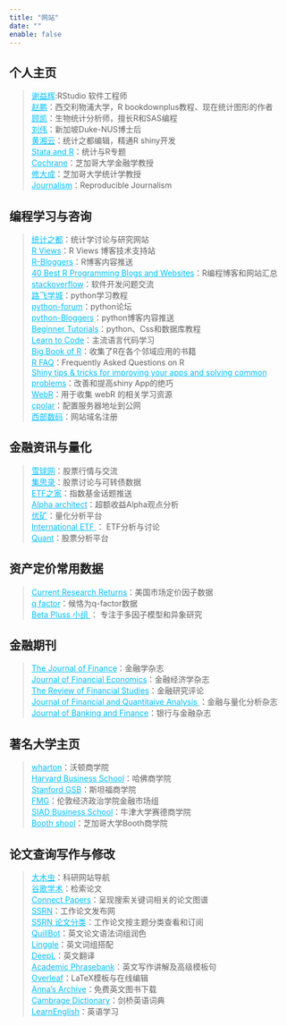 ```yaml
---
title: "网站"
date: ""
enable: false
---
```


## 个人主页

> <a href="https://yihui.org/" style="color:#00BFFF;">谢益辉</a>:RStudio 软件工程师 <br> 
  <a href="https://pzhao.org/" style="color:#00BFFF;">赵鹏</a>：西交利物浦大学，R bookdownplus教程、现在统计图形的作者<br> 
  <a href="https://bioinfo-scrounger.com/" style="color:#00BFFF;">顾凯</a>：生物统计分析师，擅长R和SAS编程<br> 
  <a href="https://weiliu.netlify.app/" style="color:#00BFFF;">刘伟</a>：新加坡Duke-NUS博士后<br> 
  <a href="https://xiangyun.rbind.io/" style="color:#00BFFF;">黄湘云</a>：统计之都编辑，精通R shiny开发<br> 
  <a href="https://statsandr.com/blog/" style="color:#00BFFF;">Stata and R</a>：统计与R专题<br> 
  <a href="https://www.johnhcochrane.com/" style="color:#00BFFF;">Cochrane</a>：芝加哥大学金融学教授<br> 
  <a href="https://dachxiu.chicagobooth.edu/" style="color:#00BFFF;">修大成</a>：芝加哥大学统计学教授<br>
  <a href="https://r-journalism.com/" style="color:#00BFFF;">Journalism</a>：Reproducible Journalism

## 编程学习与咨询

> <a href="https://cosx.org//" style="color:#00BFFF;">统计之都</a>：统计学讨论与研究网站<br> 
  <a href="https://rviews.rstudio.com/" style="color:#00BFFF;">R Views</a>：R Views 博客技术支持站<br>
  <a href="https://www.r-bloggers.com/" style="color:#00BFFF;">R-Bloggers</a>：R博客内容推送<br> 
  <a href="https://developer.feedspot.com/r_programming_blogs/#rightModal" style="color:#00BFFF;">40 Best R Programming Blogs and Websites</a>：R编程博客和网站汇总<br> 
  <a href="https://stackoverflow.com/" style="color:#00BFFF;">stackoverflow</a>：软件开发问题交流<br> 
  <a href="http://www.byhy.net/" style="color:#00BFFF;">路飞学城</a>：python学习教程<br>
  <a href="https://python-forum.io/" style="color:#00BFFF;">python-forum</a>：python论坛<br>
  <a href="https://python-bloggers.com/" style="color:#00BFFF;">python-Bloggers</a>：python博客内容推送<br>
  <a href="https://www.begtut.com/python/python-tutorial.html" style="color:#00BFFF;">Beginner Tutorials</a>：python、Css和数据库教程<br>
  <a href="https://www.w3schools.com" style="color:#00BFFF;">Learn to Code</a>：主流语言代码学习<br>
  <a href="https://www.bigbookofr.com/" style="color:#00BFFF;">Big Book of R</a>：收集了R在各个邻域应用的书籍<br>
  <a href="https://cran.r-project.org/doc/FAQ/R-FAQ.html" style="color:#00BFFF;">R FAQ</a>：Frequently Asked Questions on R<br>
  <a href="https://deanattali.com/blog/advanced-shiny-tips/" style="color:#00BFFF;">Shiny tips & tricks for improving your apps and solving common problems</a>：改善和提高shiny App的绝巧<br>
  <a href="https://github.com/nanxstats/awesome-webr" style="color:#00BFFF;">WebR</a>：用于收集 webR 的相关学习资源<br>
  <a href="https://dashboard.cpolar.com//" style="color:#00BFFF;">cpolar</a>：配置服务器地址到公网<br>
  <a href="https://www.west.cn/" style="color:#00BFFF;">西部数码</a>：网站域名注册



## 金融资讯与量化

> <a href="https://xueqiu.com/" style="color:#00BFFF;">雪球网</a>：股票行情与交流<br>
  <a href="https://www.jisilu.cn/" style="color:#00BFFF;">集思录</a>：股票讨论与可转债数据<br>
  <a href="http://www.etf.group/" style="color:#00BFFF;">ETF之家</a>：指数基金话题推送<br>
  <a href="https://alphaarchitect.com/category/architect-academic-insights/factor-investing/momentum-investing/" style="color:#00BFFF;">Alpha architect</a>：超额收益Alpha观点分析<br>
  <a href="https://www.joinquant.com/" style="color:#00BFFF;">优矿</a>：量化分析平台<br>
  <a href="https://www.etf.com/" style="color:#00BFFF;">International ETF </a>： ETF分析与讨论<br>
  <a href="https://xyj90.shinyapps.io/quant//" style="color:#00BFFF;">Quant</a>：股票分析平台
  
## 资产定价常用数据
>  <a href="https://mba.tuck.dartmouth.edu/pages/faculty/ken.french/data_library.html" style="color:#00BFFF;">Current Research Returns</a>：美国市场定价因子数据<br>
  <a href="http://global-q.org/factors.html" style="color:#00BFFF;">q factor</a>：候恪为q-factor数据<br>
  <a href="https://www.factorwar.com/" style="color:#00BFFF;">Beta Pluss 小组 </a>： 专注于多因子模型和异象研究<br>


## 金融期刊

> <a href="https://onlinelibrary.wiley.com/journal/15406261" style="color:#00BFFF;">The Journal of Finance</a>：金融学杂志<br>
  <a href="https://www.sciencedirect.com/journal/journal-of-financial-economics" style="color:#00BFFF;">Journal of Financial Economics</a>：金融经济学杂志<br>
  <a href="https://academic.oup.com/rfs/issue" style="color:#00BFFF;">The Review of Financial Studies</a>：金融研究评论<br>
  <a href="https://www.cambridge.org/core/journals/journal-of-financial-and-quantitative-analysis/latest-issue" style="color:#00BFFF;">Journal of Financial and Quantitaive Analysis </a>：金融与量化分析杂志<br>
  <a href="https://www.sciencedirect.com/journal/journal-of-banking-and-finance" style="color:#00BFFF;">Journal of Banking and Finance</a>：银行与金融杂志
  
## 著名大学主页
> <a href="https://www.wharton.upenn.edu/faculty-research-publications/" style="color:#00BFFF;">wharton</a>：沃顿商学院<br>
  <a href="https://www.hbs.edu/faculty/Pages/browse.aspx?q=Finance" style="color:#00BFFF;">Harvard Business School</a>：哈佛商学院<br>
  <a href="https://www.gsb.stanford.edu/faculty-research/faculty" style="color:#00BFFF;">Stanford GSB</a>：斯坦福商学院<br>
  <a href="https://www.fmg.ac.uk/people-fmg" style="color:#00BFFF;">FMG</a>：伦敦经济政治学院金融市场组<br>
  <a href="https://www.sbs.ox.ac.uk/research/research-areas/finance" style="color:#00BFFF;">SIAD Business School</a>：牛津大学赛德商学院<br>
  <a href="https://www.chicagobooth.edu/faculty/academic-areas/finance#sort=%40foldingchild%20ascending" style="color:#00BFFF;">Booth shool</a>：芝加哥大学Booth商学院<br>
  
  


## 论文查询写作与修改

> <a href="http://www.4243.net/" style="color:#00BFFF;">大木虫</a>：科研网站导航<br>
  <a href="https://ac.scmor.com/" style="color:#00BFFF;">谷歌学术</a>：检索论文<br>
  <a href="https://www.connectedpapers.com/" style="color:#00BFFF;">Connect Papers</a>：呈现搜索关键词相关的论文图谱<br>
  <a href="https://www.ssrn.com/index.cfm/en/" style="color:#00BFFF;">SSRN</a>：工作论文发布网<br>   <a href="https://yjx.netlify.app/2022/05/03/ssrn/" style="color:#00BFFF;">SSRN 论文分类</a>：工作论文按主题分类查看和订阅<br>
  <a href="https://quillbot.com/" style="color:#00BFFF;">QuillBot</a>：英文论文语法词组润色<br>
  <a href="https://www.linggle.com/" style="color:#00BFFF;">Linggle</a>：英文词组搭配<br>
  <a href="https://www.deepl.com/translator" style="color:#00BFFF;">DeepL</a>：英文翻译<br>
  <a href="https://www.phrasebank.manchester.ac.uk/" style="color:#00BFFF;">Academic Phrasebank</a>：英文写作讲解及高级模板句<br>
  <a href="https://www.overleaf.com/" style="color:#00BFFF;">Overleaf</a>：LaTeX模板与在线编辑<br>
  <a href="https://annas-archive.org/search" style="color:#00BFFF;">Anna’s Archive</a>：免费英文图书下载<br>
  <a href="https://dictionary.cambridge.org/dictionary/english/" style="color:#00BFFF;">Cambrage Dictionary</a>：剑桥英语词典<br>
  <a href="https://learnenglish.britishcouncil.org/" style="color:#00BFFF;">LearnEnglish</a>：英语学习

